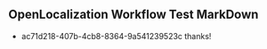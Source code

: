 ## OpenLocalization Workflow Test MarkDown
* ac71d218-407b-4cb8-8364-9a541239523c thanks!

<!--HONumber=Jul16_HO3-->


